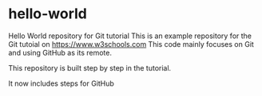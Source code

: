# hello-world
Hello World repository for Git tutorial
This is an example repository for the Git tutoial on https://www.w3schools.com
This code mainly focuses on Git and using GitHub as its remote.

This repository is built step by step in the tutorial.

It now includes steps for GitHub

